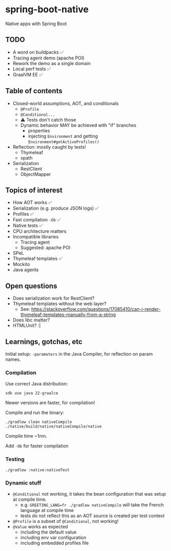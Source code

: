 # spring-boot-native

Native apps with Spring Boot


## TODO

- A word on buildpacks ✅
- Tracing agent demo (apache POI)
- Rework the demo as a single domain
- Local perf tests ✅
- GraalVM EE ✅

## Table of contents

- Closed-world assumptions, AOT, and conditionals
    - `@Profile`
    - `@Conditional...`
    - ⚠️ Tests don't catch those
    - Dynamic behavior MAY be achieved with "if" branches
        - properties
        - injecting `Environment` and getting `Environment#getActiveProfiles()`
- Reflection: mostly caught by tests!
    - Thymeleaf
    - xpath
- Serialization
    - RestClient
    - ObjectMapper

## Topics of interest

- How AOT works ✅
- Serialization (e.g. produce JSON logs) ✅
- Profiles ✅
- Fast compilation `-Ob` ✅
- Native tests ✅
- CPU architecture matters
- Incompatible libraries
    - Tracing agent
    - Suggested: apache POI
- SPeL
- Thymeleaf templates ✅
- Mockito
- Java agents

## Open questions

- Does serialization work for RestClient?
- Thymeleaf templates without the web layer?
    - See: https://stackoverflow.com/questions/17085410/can-i-render-thymeleaf-templates-manually-from-a-string
- Does libc matter?
- HTMLUnit? :|

## Learnings, gotchas, etc

Initial setup: `-parameters` in the Java Compiler, for reflection on param names.

### Compilation

Use correct Java distribution:

```
sdk use java 22-graalce
```

Newer versions are faster, for compilation!

Compile and run the binary:

```
./gradlew clean nativeCompile
./native/build/native/nativeCompile/native
```

Compile time ~1mn.

Add `-Ob` for faster compilation

### Testing

```
./gradlew :native:nativeTest
```

### Dynamic stuff

- `@Conditional` not working, it takes the bean configuration that was setup at compile time.
    - e.g. `GREETING_LANG=fr ./gradlew nativeCompile` will take the French language at compile time
    - tests do not reflect this as an AOT source is created per test context
- `@Profile` is a subset of `@Conditional`, not working!
- `@Value` works as expected
    - including the default value
    - including env var configuration
    - including embedded profiles file
